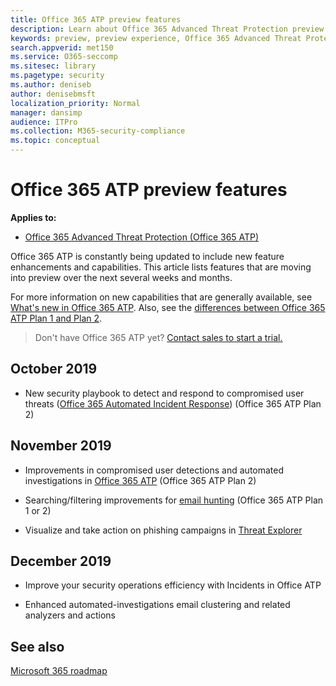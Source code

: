 ```yaml
---
title: Office 365 ATP preview features
description: Learn about Office 365 Advanced Threat Protection preview features.
keywords: preview, preview experience, Office 365 Advanced Threat Protection, features, updates
search.appverid: met150
ms.service: O365-seccomp
ms.sitesec: library
ms.pagetype: security
ms.author: deniseb
author: denisebmsft
localization_priority: Normal
manager: dansimp
audience: ITPro
ms.collection: M365-security-compliance 
ms.topic: conceptual
---
```


# Office 365 ATP preview features

**Applies to:**
- [Office 365 Advanced Threat Protection (Office 365 ATP)](office-365-atp.md)

Office 365 ATP is constantly being updated to include new feature enhancements and capabilities. This article lists features that are moving into preview over the next several weeks and months. 

For more information on new capabilities that are generally available, see [What's new in Office 365 ATP](whats-new-in-office-365-atp.md). Also, see the [differences between Office 365 ATP Plan 1 and Plan 2](whats-new-in-office-365-atp.md#office-365-atp-plan-1-and-plan-2).

>Don't have Office 365 ATP yet? [Contact sales to start a trial.](https://go.microsoft.com/fwlink/p/?LinkId=518644) 

## October 2019

- New security playbook to detect and respond to compromised user threats ([Office 365 Automated Incident Response](automated-investigation-response-office.md)) (Office 365 ATP Plan 2)

## November 2019

- Improvements in compromised user detections and automated investigations in [Office 365 ATP](office-365-atp.md) (Office 365 ATP Plan 2)

- Searching/filtering improvements for [email hunting](investigate-malicious-email-that-was-delivered.md) (Office 365 ATP Plan 1 or 2)

- Visualize and take action on phishing campaigns in [Threat Explorer](threat-explorer.md)

## December 2019

- Improve your security operations efficiency with Incidents in Office ATP

- Enhanced automated-investigations email clustering and related analyzers and actions

## See also

[Microsoft 365 roadmap](https://www.microsoft.com/microsoft-365/roadmap)